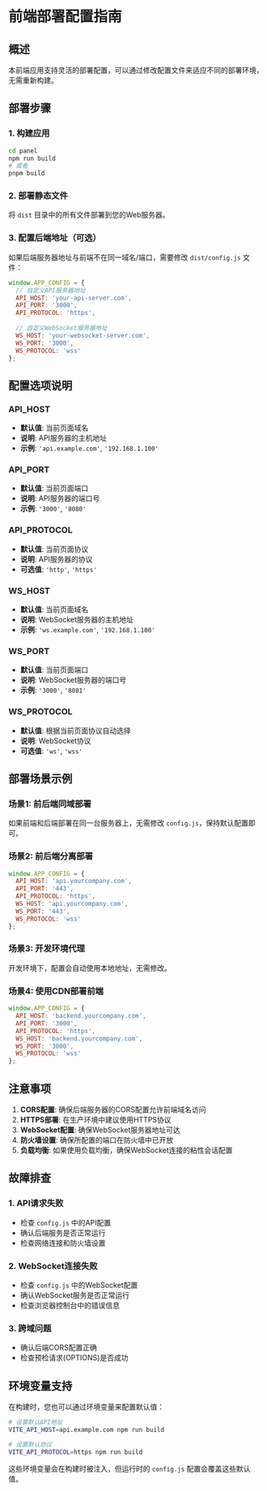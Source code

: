 # 前端部署配置指南

## 概述
本前端应用支持灵活的部署配置，可以通过修改配置文件来适应不同的部署环境，无需重新构建。

## 部署步骤

### 1. 构建应用
```bash
cd panel
npm run build
# 或者
pnpm build
```

### 2. 部署静态文件
将 `dist` 目录中的所有文件部署到您的Web服务器。

### 3. 配置后端地址（可选）
如果后端服务器地址与前端不在同一域名/端口，需要修改 `dist/config.js` 文件：

```javascript
window.APP_CONFIG = {
  // 自定义API服务器地址
  API_HOST: 'your-api-server.com',
  API_PORT: '3000',
  API_PROTOCOL: 'https',
  
  // 自定义WebSocket服务器地址
  WS_HOST: 'your-websocket-server.com',
  WS_PORT: '3000',
  WS_PROTOCOL: 'wss'
};
```

## 配置选项说明

### API_HOST
- **默认值**: 当前页面域名
- **说明**: API服务器的主机地址
- **示例**: `'api.example.com'`, `'192.168.1.100'`

### API_PORT
- **默认值**: 当前页面端口
- **说明**: API服务器的端口号
- **示例**: `'3000'`, `'8080'`

### API_PROTOCOL
- **默认值**: 当前页面协议
- **说明**: API服务器的协议
- **可选值**: `'http'`, `'https'`

### WS_HOST
- **默认值**: 当前页面域名
- **说明**: WebSocket服务器的主机地址
- **示例**: `'ws.example.com'`, `'192.168.1.100'`

### WS_PORT
- **默认值**: 当前页面端口
- **说明**: WebSocket服务器的端口号
- **示例**: `'3000'`, `'8081'`

### WS_PROTOCOL
- **默认值**: 根据当前页面协议自动选择
- **说明**: WebSocket协议
- **可选值**: `'ws'`, `'wss'`

## 部署场景示例

### 场景1: 前后端同域部署
如果前端和后端部署在同一台服务器上，无需修改 `config.js`，保持默认配置即可。

### 场景2: 前后端分离部署
```javascript
window.APP_CONFIG = {
  API_HOST: 'api.yourcompany.com',
  API_PORT: '443',
  API_PROTOCOL: 'https',
  WS_HOST: 'api.yourcompany.com',
  WS_PORT: '443',
  WS_PROTOCOL: 'wss'
};
```

### 场景3: 开发环境代理
开发环境下，配置会自动使用本地地址，无需修改。

### 场景4: 使用CDN部署前端
```javascript
window.APP_CONFIG = {
  API_HOST: 'backend.yourcompany.com',
  API_PORT: '3000',
  API_PROTOCOL: 'https',
  WS_HOST: 'backend.yourcompany.com',
  WS_PORT: '3000',
  WS_PROTOCOL: 'wss'
};
```

## 注意事项

1. **CORS配置**: 确保后端服务器的CORS配置允许前端域名访问
2. **HTTPS部署**: 在生产环境中建议使用HTTPS协议
3. **WebSocket配置**: 确保WebSocket服务器地址可达
4. **防火墙设置**: 确保所配置的端口在防火墙中已开放
5. **负载均衡**: 如果使用负载均衡，确保WebSocket连接的粘性会话配置

## 故障排查

### 1. API请求失败
- 检查 `config.js` 中的API配置
- 确认后端服务是否正常运行
- 检查网络连接和防火墙设置

### 2. WebSocket连接失败
- 检查 `config.js` 中的WebSocket配置
- 确认WebSocket服务是否正常运行
- 检查浏览器控制台中的错误信息

### 3. 跨域问题
- 确认后端CORS配置正确
- 检查预检请求(OPTIONS)是否成功

## 环境变量支持

在构建时，您也可以通过环境变量来配置默认值：

```bash
# 设置默认API地址
VITE_API_HOST=api.example.com npm run build

# 设置默认协议
VITE_API_PROTOCOL=https npm run build
```

这些环境变量会在构建时被注入，但运行时的 `config.js` 配置会覆盖这些默认值。
